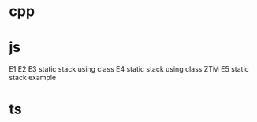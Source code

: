 # cpp
# js
  E1
  E2
  E3 static stack using class 
  E4  static stack using class ZTM
  E5 static stack example
# ts

